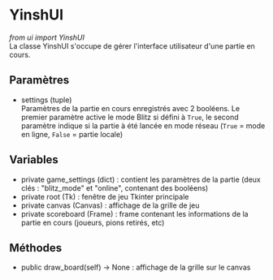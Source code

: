 # YinshUI
*from ui import YinshUI*<br>
La classe YinshUI s'occupe de gérer l'interface utilisateur d'une partie en cours.
## Paramètres
- settings (tuple)<br>
  Paramètres de la partie en cours enregistrés avec 2 booléens. Le premier paramètre active le mode Blitz si défini à `True`, le second paramètre indique si la partie à été lancée en mode réseau (`True` = mode en ligne, `False` = partie locale)
## Variables
- private game_settings (dict) : contient les paramètres de la partie (deux clés : "blitz_mode" et "online", contenant des booléens)
- private root (Tk) : fenêtre de jeu Tkinter principale
- private canvas (Canvas) : affichage de la grille de jeu
- private scoreboard (Frame) : frame contenant les informations de la partie en cours (joueurs, pions retirés, etc)
## Méthodes
- public draw_board(self) -> None : affichage de la grille sur le canvas